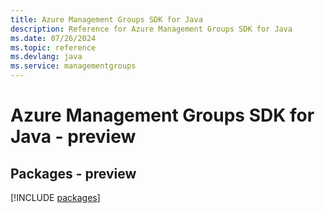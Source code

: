 ```yaml
---
title: Azure Management Groups SDK for Java
description: Reference for Azure Management Groups SDK for Java
ms.date: 07/26/2024
ms.topic: reference
ms.devlang: java
ms.service: managementgroups
---
```

# Azure Management Groups SDK for Java - preview
## Packages - preview
[!INCLUDE [packages](management-groups-index.md)]